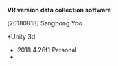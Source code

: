 **VR version data collection software**

[20180818] Sangbong Yoo


*Unity 3d
- 2018.4.26f1 Personal
- 

